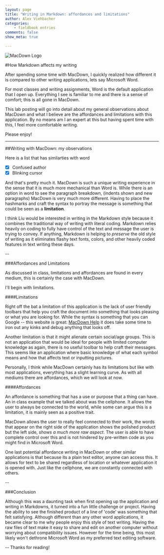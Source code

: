 ```yaml
---
layout: page  
title: "Writing in Markdown: affordances and limitations"
author: Alex Viehbacher  
categories:  
    - fieldbook entries
comments: false  
show_meta: true
 
---
```

     
   ![MacDown Logo](http://goo.gl/5HBRdm)

#How Markdown affects my writing

After spending some time with MacDown, I quickly realized how different it is compared to other writing applications, lets say Microsoft Word. 

For most classes and writing assignments, Word is the default application that I open up. Everything I see is familiar to me and there is a sense of comfort; this is all gone in MacDown. 

This lab posting will go into detail about my general observations about MacDown and what I believe are the affordances and limitations with this application. By no means am I an expert at this but having spent time with this, I feel more comfortable writing.

Please enjoy!

---

##Writing with MacDown: my observations

Here is a list that has similarties with word

- [x] Confused author
- [x] Blinking cursor 

And that's pretty much it. MacDown is such a unique writing experience in the sense that it is much more mechanical than Word is. While there is an option in word to see the paragraph breakdown, (indents shown and new paragraphs) MacDown is very much more different. Having to place the hashmarks and craft the syntax to portray the message is something that could be seen as a __limitation__.

I think Liu would be interested in writing in the Markdown style because it combines the traditional way of writing with literal coding. Markdown relies heavily on coding to fully have control of the text and message the user is trying to convey. If anything, Markdown is helping to _preserve_ the old style of writing as it eliminates flashy text fonts, colors, and other heavily coded features in text writing these days.

--

###Affordances and Limitations 

As discussed in class, limitations and affordances are found in every medium, this is certainly the case with MacDown. 

I'll begin with limitations.

####Limitations

Right off the bat a limitation of this application is the lack of user friendly toolbars that help you craft the document into something that looks pleasing or what you are looking for. While the syntax is something that you can Google -- this website is great: [MacDown Help](https://macdown.uranusjr.com/blog/macdown-help/) it does take some time to iron out any kinks and debug anything that looks off. 

Another limitation is that it might alienate certain social/age groups. This is not an application that would be ideal for people with limited computer knowledge as again, there is no useful toolbar to help craft their messages. This seems like an application where basic knowledge of what each symbol means and how that affects text or inputting pictures.

Personally, I think while MacDown certainly has its limitations but like with most applications, everything has a slight learning curve. As with all mediums there are affordances, which we will look at now.

####Affordances

An affordance is something that has a use or purpose that a thing can have. An in class example that we talked about was the cellphone. It allows the user to always be connected to the world, while some can argue this is a limitation, it is mainly seen as a positive trait. 

MacDown allows the user to really feel connected to their work, the words that appear on the right side of the application shows the polished product but the left side, _shows a much more raw aspect_. The user is able to have complete control over this and is not hindered by pre-written code as you might find in Microsoft Word. 

One last potential affordance writing in MacDown or other similar applications is that because its a plain text editor, anyone can access this. It allows for text to be shared regardless of location or whatever application it is opened with. Just like the cellphone, we are constantly connected with others.

--

###Conclusion

Although this was a daunting task when first opening up the application and writing in Markdowns, it turned into a fun little challenge or project. Having the ability to see the finished product of a line of 'code' was something that felt satisfying. Although different than any other word applications, it became clear to me why people enjoy this style of text writing. Having the raw files of text make it easy to share and edit on another computer without worrying about compatibility issues. However for the time being, this most likely won't dethrone Microsoft Word as my preferred text editing software.

--
Thanks for reading!


 


